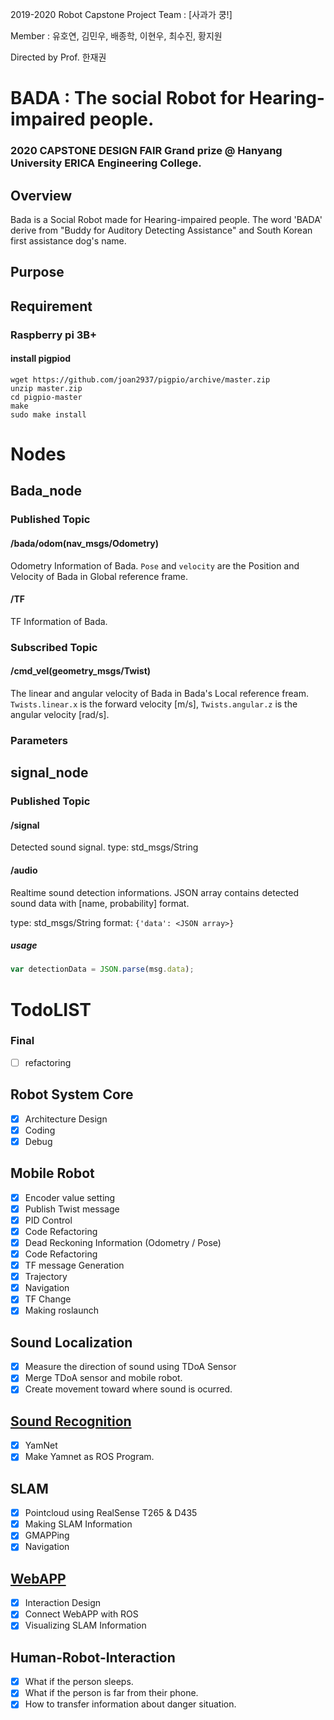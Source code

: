 2019-2020 Robot Capstone Project 
Team : [사과가 쿵!]

Member : 유호연, 김민우, 배종학, 이현우, 최수진, 황지원

Directed by Prof. 한재권

# BADA : The social Robot for Hearing-impaired people.

### 2020 CAPSTONE DESIGN FAIR Grand prize @ Hanyang University ERICA Engineering College. 
## Overview

Bada is a Social Robot made for Hearing-impaired people.
The word 'BADA' derive from "Buddy for Auditory Detecting Assistance" and South Korean first assistance dog's name.

## Purpose


## Requirement

### Raspberry pi 3B+

#### install pigpiod

    wget https://github.com/joan2937/pigpio/archive/master.zip
    unzip master.zip
    cd pigpio-master 
    make
    sudo make install


# Nodes

## Bada_node

### Published Topic

#### /bada/odom(nav_msgs/Odometry)

Odometry Information of Bada. `Pose` and `velocity` are the Position and Velocity of Bada in Global reference frame.

#### /TF

TF Information of Bada.

### Subscribed Topic
#### /cmd_vel(geometry_msgs/Twist)

The linear and angular velocity of Bada in Bada's Local reference fream. `Twists.linear.x` is the forward velocity [m/s], `Twists.angular.z` is the angular velocity [rad/s].

### Parameters

## signal_node

### Published Topic

#### /signal

Detected sound signal. type: std_msgs/String

#### /audio

Realtime sound detection informations.
JSON array contains detected sound data with [name, probability] format.

type: std_msgs/String 
format: `{'data': <JSON array>}`

##### usage

```js
var detectionData = JSON.parse(msg.data);
```

# TodoLIST
### Final
 - [ ] refactoring
 
## Robot System Core
 - [x] Architecture Design
 - [x] Coding 
 - [x] Debug 

## Mobile Robot 
 - [x] Encoder value setting
 - [x] Publish Twist message
 - [x] PID Control
 - [x] Code Refactoring 
 - [x] Dead Reckoning Information (Odometry / Pose)
 - [x] Code Refactoring
 - [x] TF message Generation
 - [x] Trajectory 
 - [x] Navigation
 - [x] TF Change
 - [x] Making roslaunch
 
## Sound Localization
 - [x] Measure the direction of sound using TDoA Sensor
 - [x] Merge TDoA sensor and mobile robot.
 - [x] Create movement toward where sound is ocurred.
 
## [Sound Recognition](Sound/README.md)
 - [x] YamNet 
 - [x] Make Yamnet as ROS Program.
 
## SLAM 
 - [x] Pointcloud using RealSense T265 & D435 
 - [x] Making SLAM Information
 - [x] GMAPPing 
 - [x] Navigation
 
## [WebAPP](Visualization/README.md)

 - [x] Interaction Design
 - [x] Connect WebAPP with ROS 
 - [x] Visualizing SLAM Information
 
 ## Human-Robot-Interaction
 - [x] What if the person sleeps.
 - [x] What if the person is far from their phone.
 - [x] How to transfer information about danger situation.
